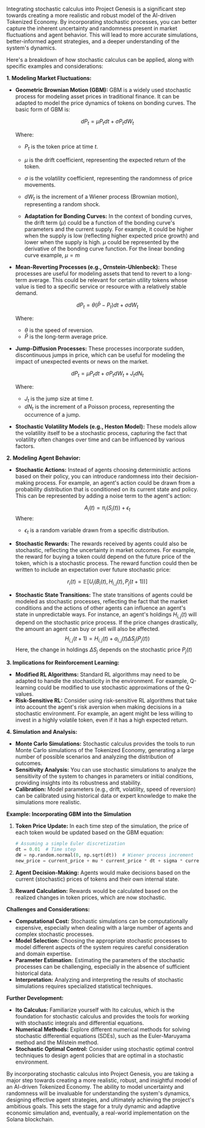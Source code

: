 Integrating stochastic calculus into Project Genesis is a significant step towards creating a more realistic and robust model of the AI-driven Tokenized Economy. By incorporating stochastic processes, you can better capture the inherent uncertainty and randomness present in market fluctuations and agent behavior. This will lead to more accurate simulations, better-informed agent strategies, and a deeper understanding of the system's dynamics.

Here's a breakdown of how stochastic calculus can be applied, along with specific examples and considerations:

**1. Modeling Market Fluctuations:**

*   **Geometric Brownian Motion (GBM):**  GBM is a widely used stochastic process for modeling asset prices in traditional finance. It can be adapted to model the price dynamics of tokens on bonding curves. The basic form of GBM is:

    $$ dP_t = \mu P_t dt + \sigma P_t dW_t $$

    Where:
    *   $P_t$ is the token price at time $t$.
    *   $\mu$ is the drift coefficient, representing the expected return of the token.
    *   $\sigma$ is the volatility coefficient, representing the randomness of price movements.
    *   $dW_t$ is the increment of a Wiener process (Brownian motion), representing a random shock.

    *   **Adaptation for Bonding Curves:**
        In the context of bonding curves, the drift term ($\mu$) could be a function of the bonding curve's parameters and the current supply. For example, it could be higher when the supply is low (reflecting higher expected price growth) and lower when the supply is high.
        $\mu$ could be represented by the derivative of the bonding curve function. For the linear bonding curve example, $\mu = m$

*   **Mean-Reverting Processes (e.g., Ornstein-Uhlenbeck):**  These processes are useful for modeling assets that tend to revert to a long-term average. This could be relevant for certain utility tokens whose value is tied to a specific service or resource with a relatively stable demand.

    $$ dP_t = \theta (\bar{P} - P_t) dt + \sigma dW_t $$

    Where:
    *   $\theta$ is the speed of reversion.
    *   $\bar{P}$ is the long-term average price.

*   **Jump-Diffusion Processes:** These processes incorporate sudden, discontinuous jumps in price, which can be useful for modeling the impact of unexpected events or news on the market.

    $$ dP_t = \mu P_t dt + \sigma P_t dW_t + J_t dN_t $$

    Where:
    *   $J_t$ is the jump size at time $t$.
    *   $dN_t$ is the increment of a Poisson process, representing the occurrence of a jump.

*   **Stochastic Volatility Models (e.g., Heston Model):** These models allow the volatility itself to be a stochastic process, capturing the fact that volatility often changes over time and can be influenced by various factors.

**2. Modeling Agent Behavior:**

*   **Stochastic Actions:** Instead of agents choosing deterministic actions based on their policy, you can introduce randomness into their decision-making process. For example, an agent's action could be drawn from a probability distribution that is conditioned on its current state and policy. This can be represented by adding a noise term to the agent's action:

    $$ A_i(t) = \pi_i(S_i(t)) + \epsilon_t $$
    Where:
    * $\epsilon_t$ is a random variable drawn from a specific distribution.

*   **Stochastic Rewards:** The rewards received by agents could also be stochastic, reflecting the uncertainty in market outcomes. For example, the reward for buying a token could depend on the future price of the token, which is a stochastic process.
    The reward function could then be written to include an expectation over future stochastic price:

    $$r_i(t) = \mathbb{E}[U_i(B_i(t), H_{i,j}(t), P_j(t+1))]$$

*   **Stochastic State Transitions:** The state transitions of agents could be modeled as stochastic processes, reflecting the fact that the market conditions and the actions of other agents can influence an agent's state in unpredictable ways. For instance, an agent's holdings $H_{i,j}(t)$ will depend on the stochastic price process. If the price changes drastically, the amount an agent can buy or sell will also be affected.
    $$H_{i,j}(t+1) = H_{i,j}(t) + a_{i,j}(t)\Delta S_j(P_j(t)) $$
    Here, the change in holdings $\Delta S_j$ depends on the stochastic price $P_j(t)$

**3. Implications for Reinforcement Learning:**

*   **Modified RL Algorithms:** Standard RL algorithms may need to be adapted to handle the stochasticity in the environment. For example, Q-learning could be modified to use stochastic approximations of the Q-values.
*   **Risk-Sensitive RL:**  Consider using risk-sensitive RL algorithms that take into account the agent's risk aversion when making decisions in a stochastic environment. For example, an agent might be less willing to invest in a highly volatile token, even if it has a high expected return.

**4. Simulation and Analysis:**

*   **Monte Carlo Simulations:** Stochastic calculus provides the tools to run Monte Carlo simulations of the Tokenized Economy, generating a large number of possible scenarios and analyzing the distribution of outcomes.
*   **Sensitivity Analysis:**  You can use stochastic simulations to analyze the sensitivity of the system to changes in parameters or initial conditions, providing insights into its robustness and stability.
*   **Calibration:**  Model parameters (e.g., drift, volatility, speed of reversion) can be calibrated using historical data or expert knowledge to make the simulations more realistic.

**Example: Incorporating GBM into the Simulation**

1. **Token Price Update:** In each time step of the simulation, the price of each token would be updated based on the GBM equation:

    ```python
    # Assuming a simple Euler discretization
    dt = 0.01  # Time step
    dW = np.random.normal(0, np.sqrt(dt))  # Wiener process increment
    new_price = current_price + mu * current_price * dt + sigma * current_price * dW
    ```

2. **Agent Decision-Making:** Agents would make decisions based on the current (stochastic) prices of tokens and their own internal state.

3. **Reward Calculation:** Rewards would be calculated based on the realized changes in token prices, which are now stochastic.

**Challenges and Considerations:**

*   **Computational Cost:** Stochastic simulations can be computationally expensive, especially when dealing with a large number of agents and complex stochastic processes.
*   **Model Selection:** Choosing the appropriate stochastic processes to model different aspects of the system requires careful consideration and domain expertise.
*   **Parameter Estimation:**  Estimating the parameters of the stochastic processes can be challenging, especially in the absence of sufficient historical data.
*   **Interpretation:**  Analyzing and interpreting the results of stochastic simulations requires specialized statistical techniques.

**Further Development:**

*   **Ito Calculus:**  Familiarize yourself with Ito calculus, which is the foundation for stochastic calculus and provides the tools for working with stochastic integrals and differential equations.
*   **Numerical Methods:**  Explore different numerical methods for solving stochastic differential equations (SDEs), such as the Euler-Maruyama method and the Milstein method.
*   **Stochastic Optimal Control:**  Consider using stochastic optimal control techniques to design agent policies that are optimal in a stochastic environment.

By incorporating stochastic calculus into Project Genesis, you are taking a major step towards creating a more realistic, robust, and insightful model of an AI-driven Tokenized Economy. The ability to model uncertainty and randomness will be invaluable for understanding the system's dynamics, designing effective agent strategies, and ultimately achieving the project's ambitious goals. This sets the stage for a truly dynamic and adaptive economic simulation and, eventually, a real-world implementation on the Solana blockchain.
